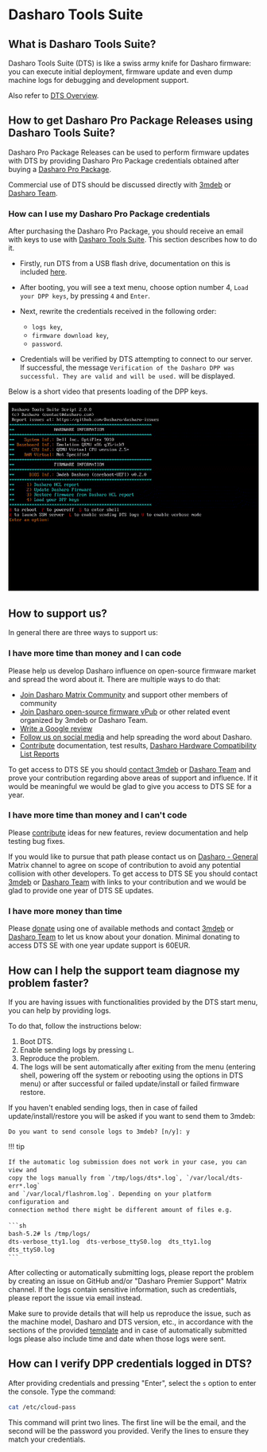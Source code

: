 # Dasharo Tools Suite

## What is Dasharo Tools Suite?

Dasharo Tools Suite (DTS) is like a swiss army knife for Dasharo firmware: you
can execute initial deployment, firmware update and even dump machine logs for
debugging and development support.

Also refer to [DTS Overview](../dasharo-tools-suite/overview.md).

## How to get Dasharo Pro Package Releases using Dasharo Tools Suite?

Dasharo Pro Package Releases can be used to perform firmware updates
with DTS by providing Dasharo Pro Package credentials obtained after
buying a [Dasharo Pro Package](../ways-you-can-help-us.md#become-a-dasharo-pro-package-subscriber).

Commercial use of DTS should be discussed directly with
[3mdeb](mailto:leads@3mdeb.com) or [Dasharo Team](mailto:contact@dasharo.com).

### How can I use my Dasharo Pro Package credentials

<!-- Need to be replaced in case the menu changed. -->

After purchasing the Dasharo Pro Package, you should receive an email
with keys to use with [Dasharo Tools Suite](../dasharo-tools-suite/overview.md).
This section describes how to do it.

* Firstly, run DTS from a USB flash drive, documentation on this is included
  [here](../dasharo-tools-suite/documentation/running.md#bootable-usb-stick).

* After booting, you will see a text menu, choose option number 4,
  `Load your DPP keys`, by pressing `4` and `Enter`.

* Next, rewrite the credentials received in the following order:
    - `logs key`,
    - `firmware download key`,
    - `password`.

* Credentials will be verified by DTS attempting to connect to our server. If
  successful, the message `Verification of the Dasharo DPP was successful. They
  are valid and will be used.` will be displayed.

Below is a short video that presents loading of the DPP keys.

![IMG](img/dpp-creds.gif)

## How to support us?

In general there are three ways to support us:

### I have more time than money and I can code

Please help us develop Dasharo influence on open-source firmware market and
spread the word about it. There are multiple ways to do that:

* [Join Dasharo Matrix
  Community](../ways-you-can-help-us.md#join-dasharo-matrix-community) and
  support other members of community
* [Join Dasharo open-source firmware
  vPub](../ways-you-can-help-us.md#join-dasharo-open-source-firmware-vpub) or
  other related event organized by 3mdeb or Dasharo Team.
* [Write a Google review](../ways-you-can-help-us.md#write-a-google-review)
* [Follow us on social
  media](../ways-you-can-help-us.md#follow-us-on-social-media) and help
  spreading the word about Dasharo.
* [Contribute](../ways-you-can-help-us.md#contribute-through-github)
  documentation, test results, [Dasharo Hardware Compatibility List
  Reports](https://docs.dasharo.com/dasharo-tools-suite/documentation/features/#hcl-report)

To get access to DTS SE you should [contact 3mdeb](mailto:leads@3mdeb.com) or
[Dasharo Team](mailto:contact@dasharo.com) and prove your contribution
regarding above areas of support and influence. If it would be meaningful we
would be glad to give you access to DTS SE for a year.

### I have more time than money and I can't code

Please [contribute](../ways-you-can-help-us.md#contribute-through-github)
ideas for new features, review documentation and help testing bug fixes.

If you would like to pursue that path please contact us on [Dasharo -
General](https://matrix.to/#/#dasharo-general:matrix.org) Matrix channel to
agree on scope of contribution to avoid any potential collision with other
developers. To get access to DTS SE you should contact
[3mdeb](mailto:leads@3mdeb.com) or [Dasharo Team](mailto:contact@dasharo.com)
with links to your contribution and we would be glad to provide one year of DTS
SE updates.

### I have more money than time

Please [donate](../ways-you-can-help-us.md#donate-money) using one of
available methods and contact [3mdeb](mailto:leads@3mdeb.com) or [Dasharo
Team](mailto:contact@dasharo.com) to let us know about your donation. Minimal
donating to access DTS SE with one year update support is 60EUR.

## How can I help the support team diagnose my problem faster?

If you are having issues with functionalities provided by the DTS start menu,
you can help by providing logs.

To do that, follow the instructions below:

1. Boot DTS.
2. Enable sending logs by pressing `L`.
3. Reproduce the problem.
4. The logs will be sent automatically after exiting from the menu (entering
   shell, powering off the system or rebooting using the options in DTS menu) or
   after successful or failed update/install or failed firmware restore.

If you haven't enabled sending logs, then in case of failed
update/install/restore you will be asked if you want to send them to 3mdeb:

```text
Do you want to send console logs to 3mdeb? [n/y]: y
```

!!! tip

    If the automatic log submission does not work in your case, you can view and
    copy the logs manually from `/tmp/logs/dts*.log`, `/var/local/dts-err*.log`
    and `/var/local/flashrom.log`. Depending on your platform configuration and
    connection method there might be different amount of files e.g.

    ```sh
    bash-5.2# ls /tmp/logs/
    dts-verbose_tty1.log  dts-verbose_ttyS0.log  dts_tty1.log  dts_ttyS0.log
    ```

After collecting or automatically submitting logs, please report the problem by
creating an issue on GitHub and/or "Dasharo Premier Support" Matrix channel. If
the logs contain sensitive information, such as credentials, please report the
issue via email instead.

Make sure to provide details that will help us reproduce the issue, such as the
machine model, Dasharo and DTS version, etc., in accordance with the sections of
the provided
[template](https://github.com/Dasharo/dasharo-issues/issues/new/choose) and in
case of automatically submitted logs please also include time and date when
those logs were sent.

## How can I verify DPP credentials logged in DTS?

After providing credentials and pressing "Enter", select the `s` option to enter
the console. Type the command: 

```sh
cat /etc/cloud-pass
```

This command will print two lines. The first line will be the email, and the
second will be the password you provided. Verify the lines to ensure they match
your credentials.
